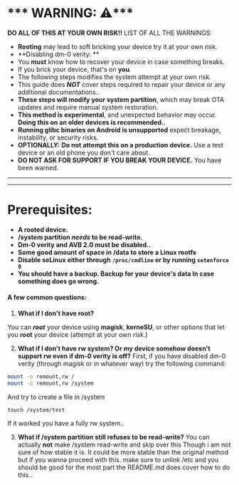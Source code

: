 # *** WARNING: ⚠️***
**DO ALL OF THIS AT YOUR OWN RISK!!**
LIST OF ALL THE WARNINGS:
* **Rooting** may lead to soft bricking your device try it at your own risk.
* **Disabling dm-0 verity: **
* You **must** know how to recover your device in case something breaks.
* If you brick your device, that's on **you**.
* The following steps modifies the system attempt at your own risk. 
* This guide does ***NOT*** cover steps required to repair your device or any additional documentations..
* **These steps will modify your system partition**, which may break OTA updates and require manual system restoration.
* **This method is experimental**, and unexpected behavior may occur. **Doing this on an older devices is recommended..**
* **Running glibc binaries on Android is unsupported** expect breakage, instability, or security risks.
* **OPTIONALLY:** **Do not attempt this on a production device.** Use a test device or an old phone you don't care about.
* **DO NOT ASK FOR SUPPORT IF YOU BREAK YOUR DEVICE.** You have been warned.
---
---
# Prerequisites:
* **A rooted device.**
* **/system partition *needs* to be read-write.**
* **Dm-0 verity and AVB 2.0 must be disabled..**
* **Some good amount of space in /data to store a Linux rootfs**
* **Disable seLinux either through `/proc/cmdline` or by running `setenforce 0`**
* **You should have a backup. Backup for your device's data In case something does go wrong.**

#### A few common questions:
1. **What if I don't have root?**

You can ***root*** your device using **magisk**, **kerneSU**, or other options that let you **root** your device (attempt at your own risk.)

2. **What if I don't have rw system? Or my device somehow doesn't support rw even if dm-0 verity is off?**
First, if you have disabled dm-0 verity (through magisk or in whatever way) try the following command:
```sh
mount -o remount,rw /
mount -o remount,rw /system
```
And try to create a file in /system
```
touch /system/test
```
If it worked you have a fully rw system..

3. **What if /system partition still refuses to be read-write?**
You can actually **not** make /system read-write and skip over this Though i am not sure of how stable it is. It could be more stable than the original method but if you wanna proceed with this. make sure to unlink /etc and you should be good for the most part the README.md does cover how to do this..
